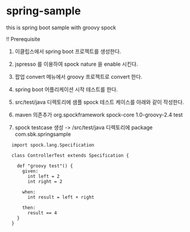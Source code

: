 # spring-sample
this is spring boot sample with groovy spock

!! Prerequisite
1. 이클립스에서 spring boot 프로젝트를 생성한다.
2. jspresso 를 이용하여 spock nature 을 enable 시킨다.
3. 팝업 convert 메뉴에서 groovy 프로젝트로 convert 한다. 
4. spring boot 어플리케이션 시작 테스트를 한다. 
5. src/test/java 디렉토리에 샘플 spock 테스트 케이스를 아래와 같이 작성한다. 

  1. maven 의존추가
  	<dependency>
		    <groupId>org.spockframework</groupId>
		    <artifactId>spock-core</artifactId>
		    <version>1.0-groovy-2.4</version>
		    <scope>test</scope>
		</dependency>
  
  2. spock testcase 생성 -> /src/test/java 디렉토리에 
  package com.sbk.springsample

```
  import spock.lang.Specification

  class ControllerTest extends Specification {

    def "groovy test"() {
      given:
        int left = 2
        int right = 2

      when:
        int result = left + right

      then:
        result == 4
    }
  }
```
  
    
